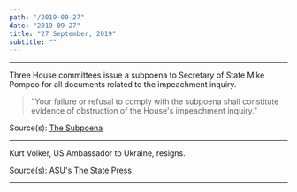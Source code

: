 ```yaml
---
path: "/2019-09-27"
date: "2019-09-27"
title: "27 September, 2019"
subtitle: ""
---
```


<tweet id="1177604833538392065"></tweet>

---

Three House committees issue a subpoena to Secretary of State Mike Pompeo for all documents related to the impeachment inquiry.

> "Your failure or refusal to comply with the subpoena shall constitute evidence of obstruction of the House's impeachment inquiry." 

<span class="sources">

Source(s): [The Subpoena](https://oversight.house.gov/sites/democrats.oversight.house.gov/files/documents/2019-09-27.EEC%20Engel%20Schiff%20%20to%20Pompeo-%20State%20re%20Document%20Subpoena.pdf)

</span>

---

Kurt Volker, US Ambassador to Ukraine, resigns.

<span class="sources">

Source(s): [ASU's The State Press](https://www.statepress.com/article/2019/09/sppolitics-mccain-head-steps-down)

</span>

---

<tweet id="1177349434864275462"></tweet>